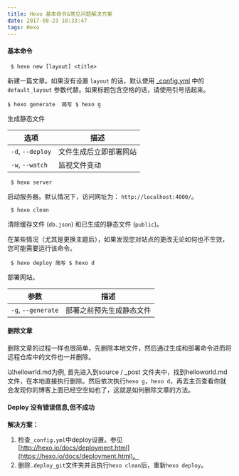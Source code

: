 ```yaml
---
title: Hexo 基本命令&常见问题解决方案
date: 2017-08-23 10:33:47
tags: Hexo
---
```


#### 基本命令

```shell
 $ hexo new [layout] <title>
```

新建一篇文章。如果没有设置 `layout` 的话，默认使用 [_config.yml](https://hexo.io/zh-cn/docs/configuration.html) 中的 `default_layout` 参数代替。如果标题包含空格的话，请使用引号括起来。

```shell
$ hexo generate  简写 $ hexo g
```

 生成静态文件

| 选项               | 描述          |
| ---------------- | ----------- |
| `-d`, `--deploy` | 文件生成后立即部署网站 |
| `-w`, `--watch`  | 监视文件变动      |

```shell
 $ hexo server
```

 启动服务器。默认情况下，访问网址为： `http://localhost:4000/`。

```shell
 $ hexo clean
```

 清除缓存文件 (`db.json`) 和已生成的静态文件 (`public`)。

 在某些情况（尤其是更换主题后），如果发现您对站点的更改无论如何也不生效，您可能需要运行该命令。

```shell
 $ hexo deploy 简写 $ hexo d
```

 部署网站。

| 参数                 | 描述           |
| ------------------ | ------------ |
| `-g`, `--generate` | 部署之前预先生成静态文件 |

#### 删除文章

删除文章的过程一样也很简单，先删除本地文件，然后通过生成和部署命令进而将远程仓库中的文件也一并删除。

以hellowrld.md为例, 首先进入到source / _post 文件夹中，找到helloworld.md文件，在本地直接执行删除。然后依次执行`hexo g`，`hexo d`，再去主页查看你就会发现你的博客上面已经空空如也了，这就是如何删除文章的方法。

#### Deploy 没有错误信息,但不成功

**解决方案：**

1. 检查`_config.yml`中deploy设置。参见[http://hexo.io/docs/deployment.html](https://hexo.io/docs/deployment.html)。
2. 删除`.deploy_git`文件夹并且执行`hexo clean`后，重新`hexo deploy`。

